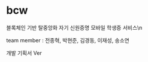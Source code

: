 # bcw
블록체인 기반 탈중앙화 자기 신원증명 모바일 학생증 서비스\n


team member : 전종혁, 박현준, 김경동, 이재성, 송소연









개발 기획서 Ver
